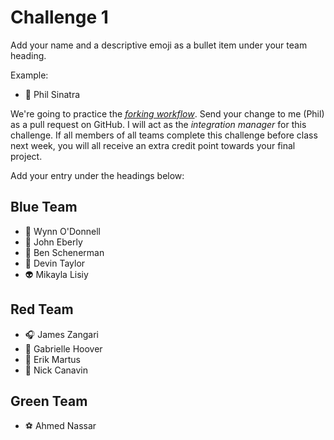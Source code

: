 # Challenge 1

Add your name and a descriptive emoji as a bullet item under your team heading.

Example:

- 💪 Phil Sinatra

We're going to practice the [_forking workflow_](https://github.com/philsinatra/IDM-T380/blob/master/instructor_materials/03-git.md#forking). Send your change to me (Phil) as a pull request on GitHub. I will act as the _integration manager_ for this challenge. If all members of all teams complete this challenge before class next week, you will all receive an extra credit point towards your final project.

Add your entry under the headings below:

## Blue Team

- 🐛 Wynn O'Donnell
- 🚛 John Eberly
- 🌱 Ben Schenerman
- 🐚 Devin Taylor
- 👽 Mikayla Lisiy

## Red Team

- 🎧 James Zangari
- 💫 Gabrielle Hoover
- 🤖 Erik Martus
- 👻 Nick Canavin

## Green Team

- :soccer: Ahmed Nassar
